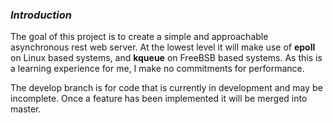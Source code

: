 ### _Introduction_

The goal of this project is to create a simple and approachable asynchronous rest web server. At the lowest level it will make use of **epoll** on Linux based systems, and **kqueue** on FreeBSB based systems. As this is a learning experience for me, I make no commitments for performance.


The develop branch is for code that is currently in development and may be incomplete. Once a feature has been implemented it will be merged into master.
